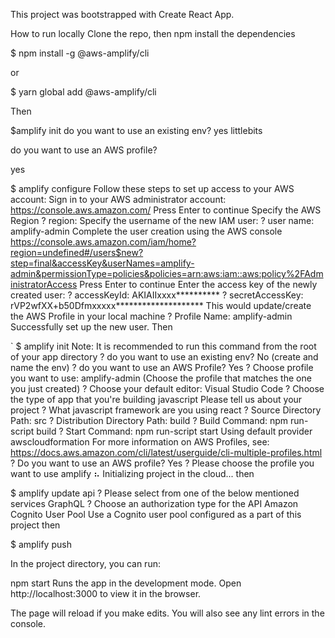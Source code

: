 This project was bootstrapped with Create React App.

How to run locally
Clone the repo, then npm install the dependencies

$ npm install -g @aws-amplify/cli

or

$ yarn global add @aws-amplify/cli

Then

$amplify init
do you want to use an existing env? yes
littlebits

do you want to use an AWS profile? 

yes



$ amplify configure
Follow these steps to set up access to your AWS account:
Sign in to your AWS administrator account:
https://console.aws.amazon.com/
Press Enter to continue
Specify the AWS Region
? region:  <your region of choice here>
Specify the username of the new IAM user:
? user name:  amplify-admin
Complete the user creation using the AWS console
https://console.aws.amazon.com/iam/home?region=undefined#/users$new?step=final&accessKey&userNames=amplify-admin&permissionType=policies&policies=arn:aws:iam::aws:policy%2FAdministratorAccess
Press Enter to continue
Enter the access key of the newly created user:
? accessKeyId:  AKIAIIxxxx**********
? secretAccessKey:  rVP2wfXX+b50Dfmxxxxx********************
This would update/create the AWS Profile in your local machine
? Profile Name:  amplify-admin
Successfully set up the new user.
Then

`
$ amplify init
Note: It is recommended to run this command from the root of your app directory
? do you want to use an existing env? No (create and name the env)
? do you want to use an AWS Profile? Yes
? Choose profile you want to use: amplify-admin (Choose the profile that matches the one you just created) 
? Choose your default editor: Visual Studio Code
? Choose the type of app that you're building javascript
Please tell us about your project
? What javascript framework are you using react
? Source Directory Path:  src
? Distribution Directory Path: build
? Build Command:  npm run-script build
? Start Command: npm run-script start
Using default provider awscloudformation
For more information on AWS Profiles, see:
https://docs.aws.amazon.com/cli/latest/userguide/cli-multiple-profiles.html
? Do you want to use an AWS profile? Yes
? Please choose the profile you want to use amplify
⠦ Initializing project in the cloud...
then

$ amplify update api
? Please select from one of the below mentioned services GraphQL
? Choose an authorization type for the API Amazon Cognito User Pool
Use a Cognito user pool configured as a part of this project
then

$ amplify push

In the project directory, you can run:

npm start
Runs the app in the development mode.
Open http://localhost:3000 to view it in the browser.

The page will reload if you make edits. You will also see any lint errors in the console.

